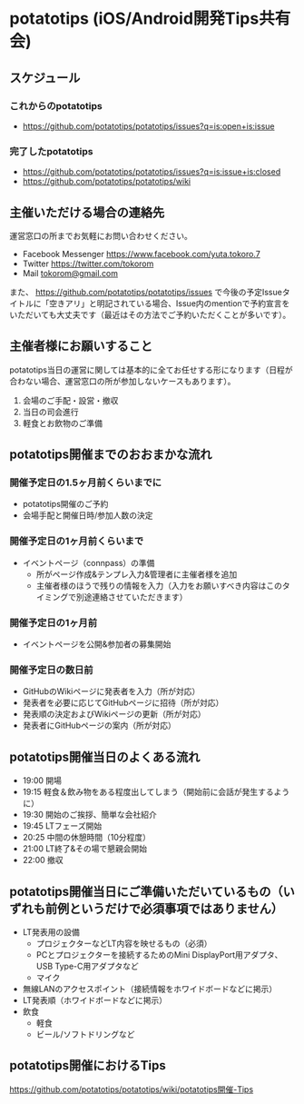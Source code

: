 # potatotips (iOS/Android開発Tips共有会) 

## スケジュール

### これからのpotatotips

- https://github.com/potatotips/potatotips/issues?q=is:open+is:issue

### 完了したpotatotips

- https://github.com/potatotips/potatotips/issues?q=is:issue+is:closed
- https://github.com/potatotips/potatotips/wiki

## 主催いただける場合の連絡先

運営窓口の所までお気軽にお問い合わせください。

- Facebook Messenger https://www.facebook.com/yuta.tokoro.7
- Twitter https://twitter.com/tokorom
- Mail tokorom@gmail.com

また、 https://github.com/potatotips/potatotips/issues で今後の予定Issueタイトルに「空きアリ」と明記されている場合、Issue内のmentionで予約宣言をいただいても大丈夫です（最近はその方法でご予約いただくことが多いです）。

## 主催者様にお願いすること

potatotips当日の運営に関しては基本的に全てお任せする形になります（日程が合わない場合、運営窓口の所が参加しないケースもあります）。

1. 会場のご手配・設営・撤収
2. 当日の司会進行
3. 軽食とお飲物のご準備

## potatotips開催までのおおまかな流れ

### 開催予定日の1.5ヶ月前くらいまでに

- potatotips開催のご予約
- 会場手配と開催日時/参加人数の決定

### 開催予定日の1ヶ月前くらいまで

- イベントページ（connpass）の準備
    - 所がページ作成&テンプレ入力&管理者に主催者様を追加
    - 主催者様のほうで残りの情報を入力（入力をお願いすべき内容はこのタイミングで別途連絡させていただきます）

### 開催予定日の1ヶ月前

- イベントページを公開&参加者の募集開始

### 開催予定日の数日前

- GitHubのWikiページに発表者を入力（所が対応）
- 発表者を必要に応じてGitHubページに招待（所が対応）
- 発表順の決定およびWikiページの更新（所が対応）
- 発表者にGitHubページの案内（所が対応）

## potatotips開催当日のよくある流れ

- 19:00 開場
- 19:15 軽食＆飲み物をある程度出してしまう（開始前に会話が発生するように）
- 19:30 開始のご挨拶、簡単な会社紹介
- 19:45 LTフェーズ開始
- 20:25 中間の休憩時間（10分程度）
- 21:00 LT終了&その場で懇親会開始
- 22:00 撤収

## potatotips開催当日にご準備いただいているもの（いずれも前例というだけで必須事項ではありません）

- LT発表用の設備
    - プロジェクターなどLT内容を映せるもの（必須）
    - PCとプロジェクターを接続するためのMini DisplayPort用アダプタ、USB Type-C用アダプタなど
    - マイク
- 無線LANのアクセスポイント（接続情報をホワイドボードなどに掲示）
- LT発表順（ホワイドボードなどに掲示）
- 飲食
    - 軽食
    - ビール/ソフトドリングなど

## potatotips開催におけるTips

https://github.com/potatotips/potatotips/wiki/potatotips開催-Tips

